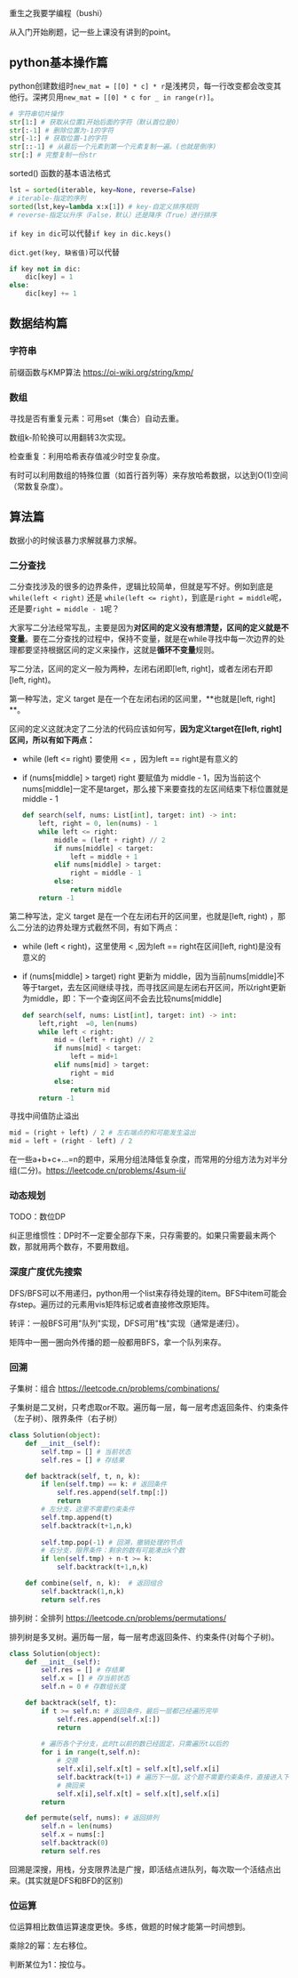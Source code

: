 重生之我要学编程（bushi）

从入门开始刷题，记一些上课没有讲到的point。

## python基本操作篇

python创建数组时`new_mat = [[0] * c] * r`是浅拷贝，每一行改变都会改变其他行。深拷贝用`new_mat = [[0] * c for _ in range(r)]`。

```python
# 字符串切片操作
str[1:] # 获取从位置1开始后面的字符（默认首位是0）
str[:-1] # 删除位置为-1的字符
str[-1:] # 获取位置-1的字符
str[::-1] # 从最后一个元素到第一个元素复制一遍。(也就是倒序)
str[:] # 完整复制一份str
```

sorted() 函数的基本语法格式

```python
lst = sorted(iterable, key=None, reverse=False)
# iterable-指定的序列
sorted(lst,key=lambda x:x[1]) # key-自定义排序规则
# reverse-指定以升序（False，默认）还是降序（True）进行排序
```

`if key in dic`可以代替`if key in dic.keys()`

`dict.get(key, 缺省值)`可以代替

```python
if key not in dic:
    dic[key] = 1
else:
    dic[key] += 1
```



## 数据结构篇

### 字符串

前缀函数与KMP算法 https://oi-wiki.org/string/kmp/

### 数组

寻找是否有重复元素：可用set（集合）自动去重。

数组k-阶轮换可以用翻转3次实现。

检查重复：利用哈希表存值减少时空复杂度。

有时可以利用数组的特殊位置（如首行首列等）来存放哈希数据，以达到O(1)空间（常数复杂度）。

## 算法篇

数据小的时候该暴力求解就暴力求解。

### 二分查找

二分查找涉及的很多的边界条件，逻辑比较简单，但就是写不好。例如到底是 `while(left < right)` 还是 `while(left <= right)`，到底是`right = middle`呢，还是要`right = middle - 1`呢？

大家写二分法经常写乱，主要是因为**对区间的定义没有想清楚，区间的定义就是不变量**。要在二分查找的过程中，保持不变量，就是在while寻找中每一次边界的处理都要坚持根据区间的定义来操作，这就是**循环不变量**规则。

写二分法，区间的定义一般为两种，左闭右闭即[left, right]，或者左闭右开即[left, right)。

第一种写法，定义 target 是在一个在左闭右闭的区间里，**也就是[left, right] **。

区间的定义这就决定了二分法的代码应该如何写，**因为定义target在[left, right]区间，所以有如下两点：**

- while (left <= right) 要使用 <= ，因为left == right是有意义的

- if (nums[middle] > target) right 要赋值为 middle - 1，因为当前这个nums[middle]一定不是target，那么接下来要查找的左区间结束下标位置就是 middle - 1

  ```python
  def search(self, nums: List[int], target: int) -> int:
      left, right = 0, len(nums) - 1
      while left <= right:
          middle = (left + right) // 2
          if nums[middle] < target:
              left = middle + 1
          elif nums[middle] > target:
              right = middle - 1
          else:
              return middle
      return -1
  ```

第二种写法，定义 target 是在一个在左闭右开的区间里，也就是[left, right) ，那么二分法的边界处理方式截然不同，有如下两点：

- while (left < right)，这里使用 < ,因为left == right在区间[left, right)是没有意义的

- if (nums[middle] > target) right 更新为 middle，因为当前nums[middle]不等于target，去左区间继续寻找，而寻找区间是左闭右开区间，所以right更新为middle，即：下一个查询区间不会去比较nums[middle]

  ```python
  def search(self, nums: List[int], target: int) -> int:
      left,right  =0, len(nums)
      while left < right:
          mid = (left + right) // 2
          if nums[mid] < target:
              left = mid+1
          elif nums[mid] > target:
              right = mid
          else:
              return mid
      return -1
  ```

寻找中间值防止溢出

```python
mid = (right + left) / 2 # 左右端点的和可能发生溢出
mid = left + (right - left) / 2
```

在一些a+b+c+...=n的题中，采用分组法降低复杂度，而常用的分组方法为对半分组(二分)。https://leetcode.cn/problems/4sum-ii/



### 动态规划

TODO：数位DP

纠正思维惯性：DP时不一定要全部存下来，只存需要的。如果只需要最末两个数，那就用两个数存，不要用数组。

### 深度广度优先搜索

DFS/BFS可以不用递归，python用一个list来存待处理的item。BFS中item可能会存step。遍历过的元素用vis矩阵标记或者直接修改原矩阵。

转评：一般BFS可用"队列"实现，DFS可用"栈"实现（通常是递归）。

矩阵中一圈一圈向外传播的题一般都用BFS，拿一个队列来存。

### 回溯

子集树：组合 https://leetcode.cn/problems/combinations/

子集树是二叉树，只考虑取or不取。遍历每一层，每一层考虑返回条件、约束条件（左子树）、限界条件（右子树）

```python
class Solution(object):
    def __init__(self):
        self.tmp = [] # 当前状态
        self.res = [] # 存结果

    def backtrack(self, t, n, k):
        if len(self.tmp) == k: # 返回条件
            self.res.append(self.tmp[:])
            return
        # 左分支，这里不需要约束条件
        self.tmp.append(t)
        self.backtrack(t+1,n,k)
        
        self.tmp.pop(-1) # 回溯，撤销处理的节点
        # 右分支，限界条件：剩余的数有可能凑出k个数
        if len(self.tmp) + n-t >= k:
            self.backtrack(t+1,n,k)

    def combine(self, n, k):  # 返回组合
        self.backtrack(1,n,k)
        return self.res
```

排列树：全排列 https://leetcode.cn/problems/permutations/

排列树是多叉树。遍历每一层，每一层考虑返回条件、约束条件(对每个子树)。

```python
class Solution(object):
    def __init__(self):
        self.res = [] # 存结果
        self.x = [] # 存当前状态
        self.n = 0 # 存数组长度

    def backtrack(self, t):
        if t >= self.n: # 返回条件，最后一层都已经遍历完毕
            self.res.append(self.x[:])
            return
        
        # 遍历各个子分支，此时t以前的数已经固定，只需遍历t以后的
        for i in range(t,self.n):
            # 交换
            self.x[i],self.x[t] = self.x[t],self.x[i]
            self.backtrack(t+1) # 遍历下一层。这个题不需要约束条件，直接进入下一层
            # 换回来
            self.x[i],self.x[t] = self.x[t],self.x[i]
        return

    def permute(self, nums): # 返回排列
        self.n = len(nums)
        self.x = nums[:]
        self.backtrack(0)
        return self.res
```

回溯是深搜，用栈，分支限界法是广搜，即活结点进队列，每次取一个活结点出来。(其实就是DFS和BFD的区别)

### 位运算

位运算相比数值运算速度更快。多练，做题的时候才能第一时间想到。

乘除2的幂：左右移位。

判断某位为1：按位与。
